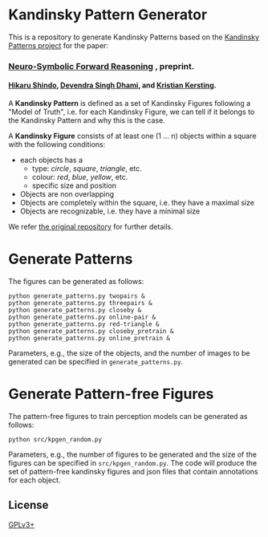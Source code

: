 # Kandinsky Pattern Generator

This is a repository to generate Kandinsky Patterns based on the [Kandinsky Patterns project](https://github.com/human-centered-ai-lab/app-kandinsky-pattern-generator) for the paper:

### [Neuro-Symbolic Forward Reasoning](https://arxiv.org/abs/2110.09383) , preprint.
#### [Hikaru Shindo](https://www.hikarushindo.com/), [Devendra Singh Dhami](https://sites.google.com/view/devendradhami), and [Kristian Kersting](https://ml-research.github.io/people/kkersting/index.html).

A **Kandinsky Pattern** is defined as a set of Kandinsky Figures following a "Model of Truth", i.e. for each  Kandinsky Figure, we can tell if it belongs to the Kandinsky Pattern and why this is the case.

A **Kandinsky Figure** consists of at least one (1 ... n) objects within a square with the following conditions:

* each objects has a
  - type: *circle*, *square*,  *triangle*, etc.
  - colour: *red*, *blue*,  *yellow*, etc.
  - specific size and position
* Objects are non overlapping
* Objects are completely within the square, i.e. they have a maximal size
* Objects are recognizable, i.e. they have a minimal size

We refer [the original repository](https://github.com/human-centered-ai-lab/app-kandinsky-pattern-generator) for further details. 


# Generate Patterns
The figures can be generated as follows:
```
python generate_patterns.py twopairs &
python generate_patterns.py threepairs &
python generate_patterns.py closeby &
python generate_patterns.py online-pair &
python generate_patterns.py red-triangle &
python generate_patterns.py closeby_pretrain &
python generate_patterns.py online_pretrain &
```

Parameters, e.g., the size of the objects, and the number of images to be generated can be specified in `generate_patterns.py`.

# Generate Pattern-free Figures
The pattern-free figures to train perception models can be generated as follows:
```
python src/kpgen_random.py
```
Parameters, e.g., the number of figures to be generated and the size of the figures can be specified in `src/kpgen_random.py`.
The code will produce the set of pattern-free kandinsky figures and json files that contain annotations for each object.

## License

[GPLv3+](https://choosealicense.com/licenses/gpl-3.0/)
